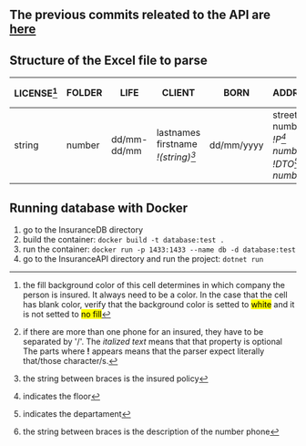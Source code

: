 ## The previous commits releated to the API are [here](https://github.com/thiagoqua/InsuranceWebApp/tree/aa9c2b126a7dc63996c4da5485a18d15355887a5)

## Structure of the Excel file to parse
| LICENSE[^5] | FOLDER | LIFE | CLIENT | BORN | ADDRESS | STATE | VTO | CITY | DNI | PHONES[^6] *description* | DESCRIPTION | CUIT | PRODUCER
| ------- | ------- | ------- | ------- | ------- | ------- | ------- | ------- | ------- | ------- | ------- | ------- | ------- | ------- | 
| string | number | dd/mm-dd/mm | lastnames firstname *!(string)[^1]* | dd/mm/yyyy | street number *!P[^2] number* *!DTO[^3] number* | ACTIVA or ANULADA or EN JUICIO | number | string | !DNI number or LE number | number or number !(string)[^4] | *string* | *string* | TIKI or RICARDO or ZURDO or LEO
[^1]: the string between braces is the insured policy
[^2]: indicates the floor
[^3]: indicates the departament
[^4]: the string between braces is the description of the number phone
[^5]: the fill background color of this cell determines in which company the person is insured. It always need to be a color. In the case that the cell has blank color, verify that the background color is setted to <mark>white</mark> and it is not setted to <mark>no fill</mark>
[^6]: if there are more than one phone for an insured, they have to be separated by '/'.
The *italized text* means that that property is optional
The parts where **!** appears means that the parser expect literally that/those character/s.

## Running database with Docker
1. go to the InsuranceDB directory
2. build the container: `docker build -t database:test .`
3. run the container: `docker run -p 1433:1433 --name db -d database:test`
4. go to the InsuranceAPI directory and run the project: `dotnet run`